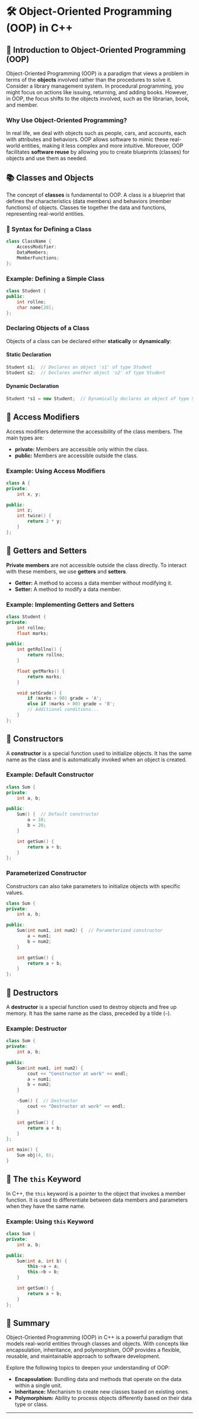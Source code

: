 # 🛠️ Object-Oriented Programming (OOP) in C++

## 🎯 Introduction to Object-Oriented Programming (OOP)
Object-Oriented Programming (OOP) is a paradigm that views a problem in terms of the **objects** involved rather than the procedures to solve it. Consider a library management system. In procedural programming, you might focus on actions like issuing, returning, and adding books. However, in OOP, the focus shifts to the objects involved, such as the librarian, book, and member.

### Why Use Object-Oriented Programming?
In real life, we deal with objects such as people, cars, and accounts, each with attributes and behaviors. OOP allows software to mimic these real-world entities, making it less complex and more intuitive. Moreover, OOP facilitates **software reuse** by allowing you to create blueprints (classes) for objects and use them as needed.

## 📚 Classes and Objects
The concept of **classes** is fundamental to OOP. A class is a blueprint that defines the characteristics (data members) and behaviors (member functions) of objects. Classes tie together the data and functions, representing real-world entities.

### 🧱 Syntax for Defining a Class
```cpp
class ClassName {
    AccessModifier:
    DataMembers;
    MemberFunctions;
};
```

### Example: Defining a Simple Class
```cpp
class Student {
public:
    int rollno;
    char name[20];
};
```

### Declaring Objects of a Class
Objects of a class can be declared either **statically** or **dynamically**:

#### Static Declaration
```cpp
Student s1;  // Declares an object 's1' of type Student
Student s2;  // Declares another object 's2' of type Student
```

#### Dynamic Declaration
```cpp
Student *s1 = new Student;  // Dynamically declares an object of type Student
```

## 🔐 Access Modifiers
Access modifiers determine the accessibility of the class members. The main types are:

- **private:** Members are accessible only within the class.
- **public:** Members are accessible outside the class.

### Example: Using Access Modifiers
```cpp
class A {
private:
    int x, y;

public:
    int z;
    int twice() {
        return 2 * y;
    }
};
```

## 🔄 Getters and Setters
**Private members** are not accessible outside the class directly. To interact with these members, we use **getters** and **setters**.

- **Getter:** A method to access a data member without modifying it.
- **Setter:** A method to modify a data member.

### Example: Implementing Getters and Setters
```cpp
class Student {
private:
    int rollno;
    float marks;

public:
    int getRollno() {
        return rollno;
    }

    float getMarks() {
        return marks;
    }

    void setGrade() {
        if (marks > 90) grade = 'A';
        else if (marks > 80) grade = 'B';
        // Additional conditions...
    }
};
```

## 🔧 Constructors
A **constructor** is a special function used to initialize objects. It has the same name as the class and is automatically invoked when an object is created.

### Example: Default Constructor
```cpp
class Sum {
private:
    int a, b;

public:
    Sum() {  // Default constructor
        a = 10;
        b = 20;
    }

    int getSum() {
        return a + b;
    }
};
```

### Parameterized Constructor
Constructors can also take parameters to initialize objects with specific values.

```cpp
class Sum {
private:
    int a, b;

public:
    Sum(int num1, int num2) {  // Parameterized constructor
        a = num1;
        b = num2;
    }

    int getSum() {
        return a + b;
    }
};
```

## 🔄 Destructors
A **destructor** is a special function used to destroy objects and free up memory. It has the same name as the class, preceded by a tilde (`~`).

### Example: Destructor
```cpp
class Sum {
private:
    int a, b;

public:
    Sum(int num1, int num2) {
        cout << "Constructor at work" << endl;
        a = num1;
        b = num2;
    }

    ~Sum() {  // Destructor
        cout << "Destructor at work" << endl;
    }

    int getSum() {
        return a + b;
    }
};

int main() {
    Sum obj(4, 6);
}
```

## 🧠 The `this` Keyword
In C++, the `this` keyword is a pointer to the object that invokes a member function. It is used to differentiate between data members and parameters when they have the same name.

### Example: Using `this` Keyword
```cpp
class Sum {
private:
    int a, b;

public:
    Sum(int a, int b) {
        this->a = a;
        this->b = b;
    }

    int getSum() {
        return a + b;
    }
};
```

## 🚀 Summary
Object-Oriented Programming (OOP) in C++ is a powerful paradigm that models real-world entities through classes and objects. With concepts like encapsulation, inheritance, and polymorphism, OOP provides a flexible, reusable, and maintainable approach to software development.

Explore the following topics to deepen your understanding of OOP:

- **Encapsulation:** Bundling data and methods that operate on the data within a single unit.
- **Inheritance:** Mechanism to create new classes based on existing ones.
- **Polymorphism:** Ability to process objects differently based on their data type or class.

---

